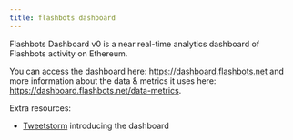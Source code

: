 ```yaml
---
title: flashbots dashboard
---
```

Flashbots Dashboard v0 is a near real-time analytics dashboard of Flashbots activity on Ethereum.

You can access the dashboard here: <https://dashboard.flashbots.net> and more information about the data & metrics it uses here: <https://dashboard.flashbots.net/data-metrics>.

Extra resources:

* [Tweetstorm](https://twitter.com/bertcmiller/status/1392871268953858057) introducing the dashboard
